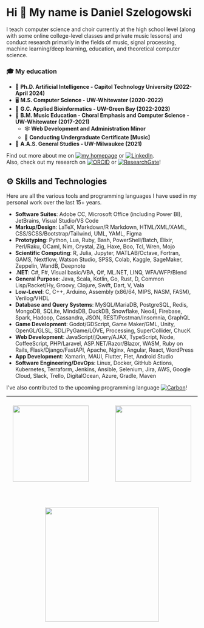 Hi 👋 My name is Daniel Szelogowski
==============================================================================================================================
I teach computer science and choir currently at the high school level (along with some online college-level classes and private music lessons) and conduct research primarily in the fields of music, signal processing, machine learning/deep learning, education, and theoretical computer science.

### 🎓 My education
* 🤖 **Ph.D. Artificial Intelligence - Capitol Technology University (2022-April 2024)**
* 🖥️ **M.S. Computer Science - UW-Whitewater (2020-2022)**
* 🧬 **G.C. Applied Bioinformatics - UW-Green Bay (2022-2023)**
* 🎼 **B.M. Music Education - Choral Emphasis and Computer Science - UW-Whitewater (2017-2021)**
  * 🕸️ **Web Development and Administration Minor**
  * 🤵 **Conducting Undergraduate Certificate [Music]**
* 🏫 **A.A.S. General Studies - UW-Milwaukee (2021)**

Find out more about me on [![my homepage](https://badgen.net/badge/color/My%20Homepage/512da8?label=)](http://danielszelogowski.com/) or [![LinkedIn](https://badgen.net/badge/color/Linkedin/0077B5?label=)](https://www.linkedin.com/in/danielszelogowski/).
<br/>Also, check out my research on 
[![ORCID](https://badgen.net/badge/color/ORCiD/a6ce39?label=)](https://orcid.org/0000-0002-0350-5771) or 
[![ResearchGate](https://badgen.net/badge/color/ResearchGate/00d0af?label=)](https://www.researchgate.net/profile/Daniel-Szelogowski)!



## ⚙️ Skills and Technologies
Here are all the various tools and programming languages I have used in my personal work over the last 15+ years.

* **Software Suites**: Adobe CC, Microsoft Office (including Power BI), JetBrains, Visual Studio/VS Code
* **Markup/Design**: LaTeX, Markdown/R Markdown, HTML/XML/XAML, CSS/SCSS/Bootstrap/Tailwind, UML, YAML, Figma
* **Prototyping**: Python, Lua, Ruby, Bash, PowerShell/Batch, Elixir, Perl/Raku, OCaml, Nim, Crystal, Zig, Haxe, Boo, Tcl, Wren, Mojo
* **Scientific Computing**: R, Julia, Jupyter, MATLAB/Octave, Fortran, GAMS, Nextflow, Watson Studio, SPSS, Colab, Kaggle, SageMaker, Zeppelin, WandB, Deepnote
* **.NET**: C#, F#, Visual basic/VBA, Q#, ML.NET, LINQ, WFA/WFP/Blend
* **General Purpose**: Java, Scala, Kotlin, Go, Rust, D, Common Lisp/Racket/Hy, Groovy, Clojure, Swift, Dart, V, Vala
* **Low-Level**: C, C++, Arduino, Assembly (x86/64, MIPS, NASM, FASM), Verilog/VHDL
* **Database and Query Systems**: MySQL/MariaDB, PostgreSQL, Redis, MongoDB, SQLite, MindsDB, DuckDB, Snowflake, Neo4j, Firebase, Spark, Hadoop, Cassandra, JSON, REST/Postman/Insomnia, GraphQL
* **Game Development**: Godot/GDScript, Game Maker/GML, Unity, OpenGL/GLSL, SDL/PyGame/LÖVE, Processing, SuperCollider, ChucK
* **Web Development**: JavaScript/jQuery/AJAX, TypeScript, Node, CoffeeScript, PHP/Laravel, ASP.NET/Razor/Blazor, WASM, Ruby on Rails, Flask/Django/FastAPI, Apache, Nginx, Angular, React, WordPress
* **App Development**: Xamarin, MAUI, Flutter, Flet, Android Studio
* **Software Engineering/DevOps**: Linux, Docker, GitHub Actions, Kubernetes, Terraform, Jenkins, Ansible, Selenium, Jira, AWS, Google Cloud, Slack, Trello, DigitalOcean, Azure, Gradle, Maven

I've also contributed to the upcoming programming language [![Carbon](https://badgen.net/badge/color/Carbon/000000?label=)](https://github.com/carbon-language/carbon-lang/commits?author=danielathome19)!

<hr/>





<div style="margin:0 auto;text-align;center;" align="center">
<div id="toprow">
<a href="https://github.com/danielathome19" style="color: rgba(0, 0, 0, 0); text-decoration: none;">
  <!--<img id="gitstat" style="margin: 10px; max-width: 95%;" align="center" src="https://github-readme-stats.vercel.app/api?username=danielathome19&show_icons=true&count_private=true&include_all_commits&show_owner=true" />-->

  <picture>
    <source 
      srcset="https://github-readme-stats.vercel.app/api?username=danielathome19&show_icons=true&count_private=true&include_all_commits&show_owner=true&theme=dark&custom_title=GitHub%20Stats"
      media="(prefers-color-scheme: dark)"
    />
    <source
      srcset="https://github-readme-stats.vercel.app/api?username=danielathome19&show_icons=true&count_private=true&include_all_commits&show_owner=true&custom_title=GitHub%20Stats"
      media="(prefers-color-scheme: light), (prefers-color-scheme: no-preference)"
    />
    <img id="gitstat" height=200 style="margin: 10px; max-width: 95%;" align="center" src="https://github-readme-stats.vercel.app/api?username=danielathome19&show_icons=true&count_private=true&include_all_commits&show_owner=true&custom_title=GitHub%20Stats" />
  </picture>

</a>
<span>&emsp;&emsp;&emsp;</span>
<a href="https://github.com/danielathome19" style="color: rgba(0, 0, 0, 0); text-decoration: none;">
<!--   <img id="gitlang" style="margin: 10px; max-width: 95%;" align="center" src="https://github-readme-stats.vercel.app/api/top-langs/?username=danielathome19&langs_count=10&layout=compact" /> -->
  <picture>
    <source 
      srcset="https://github-readme-stats.vercel.app/api/top-langs/?username=danielathome19&langs_count=10&layout=compact&theme=dark"
      media="(prefers-color-scheme: dark)"
    />
    <source
      srcset="https://github-readme-stats.vercel.app/api/top-langs/?username=danielathome19&langs_count=10&layout=compact"
      media="(prefers-color-scheme: light), (prefers-color-scheme: no-preference)"
    />
    <img id="gitlang" height=200 style="margin: 10px; max-width: 95%;" align="center" src="https://github-readme-stats.vercel.app/api/top-langs/?username=danielathome19&langs_count=10&layout=compact" />
  </picture>
</a>
</div>

<br/><br/>
<a href="https://github.com/danielathome19" style="color: rgba(0, 0, 0, 0); text-decoration: none;">
  <picture>
    <source 
      srcset="https://github-readme-activity-graph.vercel.app/graph?username=danielathome19&theme=github-compact&bg_color=151515&color=FFFFFF&area=true&custom_title=Contribution%20Graph"
      media="(prefers-color-scheme: dark)"
    />
    <source
      srcset="https://github-readme-activity-graph.vercel.app/graph?username=danielathome19&theme=github-compact&color=2F80ED&area=true&custom_title=Contribution%20Graph"
      media="(prefers-color-scheme: light), (prefers-color-scheme: no-preference)"
    />
    <img id="gitlang" height=300 style="margin: 10px; max-width: 100%;" align="center" src="https://github-readme-activity-graph.vercel.app/graph?username=danielathome19&theme=github-compact&color=2F80ED&area=true&custom_title=Contribution%20Graph" />
  </picture>
</a>
</div>



<!--
**danielathome19/danielathome19** is a ✨ _special_ ✨ repository because its `README.md` (this file) appears on your GitHub profile.

Here are some ideas to get you started:

- 🔭 I’m currently working on ...
- 🌱 I’m currently learning ...
- 👯 I’m looking to collaborate on ...
- 🤔 I’m looking for help with ...
- 💬 Ask me about ...
- 📫 How to reach me: ...
- 😄 Pronouns: ...
- ⚡ Fun fact: ...
-->
